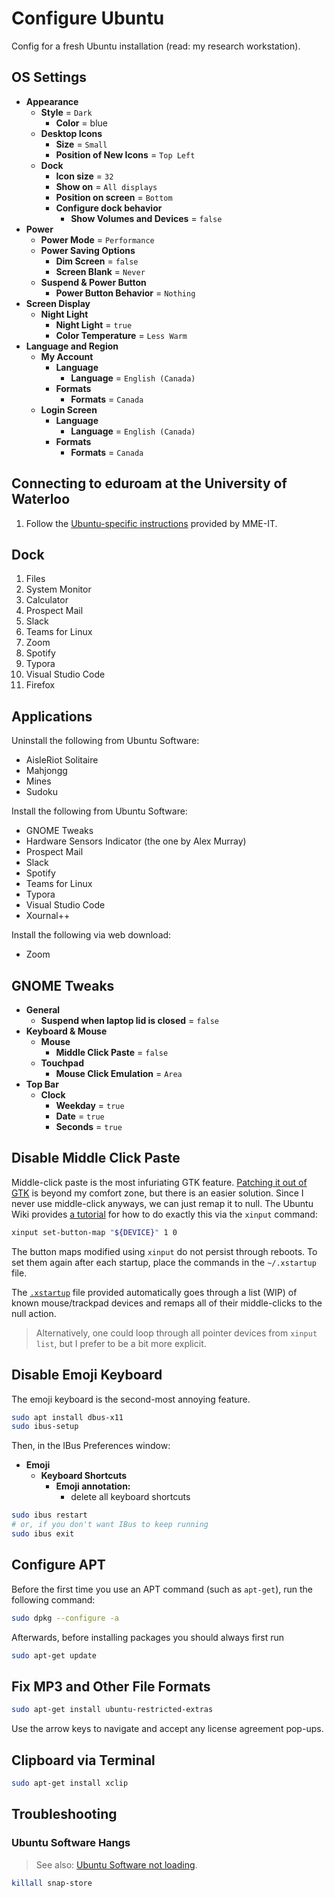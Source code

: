 # Configure Ubuntu

Config for a fresh Ubuntu installation (read: my research workstation).

## OS Settings

- **Appearance**
  - **Style** = `Dark`
    - **Color** = blue
  - **Desktop Icons**
    - **Size** = `Small`
    - **Position of New Icons** = `Top Left`
  - **Dock**
    - **Icon size** = `32`
    - **Show on** = `All displays`
    - **Position on screen** = `Bottom`
    - **Configure dock behavior**
      - **Show Volumes and Devices** = `false`
- **Power**
  - **Power Mode** = `Performance`
  - **Power Saving Options**
    - **Dim Screen** = `false`
    - **Screen Blank** = `Never`
  - **Suspend & Power Button**
    - **Power Button Behavior** = `Nothing`
- **Screen Display**
  - **Night Light**
    - **Night Light** = `true`
    - **Color Temperature** = `Less Warm`
- **Language and Region**
  - **My Account**
    - **Language**
      - **Language** = `English (Canada)`
    - **Formats**
      - **Formats** = `Canada`
  - **Login Screen**
    - **Language**
      - **Language** = `English (Canada)`
    - **Formats**
      - **Formats** = `Canada`

## Connecting to eduroam at the University of Waterloo

1. Follow the [Ubuntu-specific instructions](https://uwaterloo.ca/mechanical-mechatronics-engineering-information-technology/frequently-asked-questions-faq/wireless-eduroam#Ubuntu) provided by MME-IT.

## Dock

1. Files
2. System Monitor
3. Calculator
4. Prospect Mail
5. Slack
6. Teams for Linux
7. Zoom
8. Spotify
9. Typora
10. Visual Studio Code
11. Firefox

## Applications

Uninstall the following from Ubuntu Software:

- AisleRiot Solitaire
- Mahjongg
- Mines
- Sudoku

Install the following from Ubuntu Software:

- GNOME Tweaks
- Hardware Sensors Indicator (the one by Alex Murray)
- Prospect Mail
- Slack
- Spotify
- Teams for Linux
- Typora
- Visual Studio Code
- Xournal++

Install the following via web download:

- Zoom

## GNOME Tweaks

- **General**
  - **Suspend when laptop lid is closed** = `false`
- **Keyboard & Mouse**
  - **Mouse**
    - **Middle Click Paste** = `false`
  - **Touchpad**
    - **Mouse Click Emulation** = `Area`
- **Top Bar**
  - **Clock**
    - **Weekday** = `true`
    - **Date** = `true`
    - **Seconds** = `true`

## Disable Middle Click Paste

Middle-click paste is the most infuriating GTK feature.
[Patching it out of GTK](https://web.archive.org/web/20211025212803/https://app.assembla.com/spaces/slipstream/wiki/Disabling_GTK%27s_middle_mouse_button_functionality) is beyond my comfort zone, but there is an easier solution.
Since I never use middle-click anyways, we can just remap it to null.
The Ubuntu Wiki provides [a tutorial](https://wiki.ubuntu.com/X/Config/Input#Example:_Disabling_middle-mouse_button_paste_on_a_scrollwheel_mouse) for how to do exactly this via the `xinput` command:
```sh
xinput set-button-map "${DEVICE}" 1 0
```

The button maps modified using `xinput` do not persist through reboots.
To set them again after each startup, place the commands in the `~/.xstartup` file.

The [`.xstartup`](./.xstartup) file provided automatically goes through a list (WIP) of known mouse/trackpad devices and remaps all of their middle-clicks to the null action.

> Alternatively, one could loop through all pointer devices from `xinput list`, but I prefer to be a bit more explicit.

## Disable Emoji Keyboard

The emoji keyboard is the second-most annoying feature.

```sh
sudo apt install dbus-x11
sudo ibus-setup
```

Then, in the IBus Preferences window:

- **Emoji**
  - **Keyboard Shortcuts**
    - **Emoji annotation:**
      - delete all keyboard shortcuts

```sh
sudo ibus restart
# or, if you don't want IBus to keep running
sudo ibus exit
```

## Configure APT

Before the first time you use an APT command (such as `apt-get`), run the following command:

```sh
sudo dpkg --configure -a
```

Afterwards, before installing packages you should always first run

```sh
sudo apt-get update
```

## Fix MP3 and Other File Formats

```sh
sudo apt-get install ubuntu-restricted-extras
```

Use the arrow keys to navigate and accept any license agreement pop-ups.

## Clipboard via Terminal

```sh
sudo apt-get install xclip
```

## Troubleshooting

### Ubuntu Software Hangs

> See also: [Ubuntu Software not loading](https://askubuntu.com/a/1291111).

```sh
killall snap-store
```
